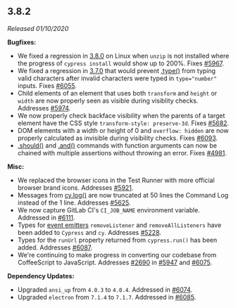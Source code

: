 ## 3.8.2

_Released 01/10/2020_

**Bugfixes:**

- We fixed a regression in [3.8.0](#3-8-0) on Linux when `unzip` is not installed where the progress of `cypress install` would show up to 200%. Fixes [#5967](https://github.com/cypress-io/cypress/issues/5967).
- We fixed a regression in [3.7.0](#3-7-0) that would prevent [.type()](/api/commands/type) from typing valid characters after invalid characters were typed in `type="number"` inputs. Fixes [#6055](https://github.com/cypress-io/cypress/issues/6055).
- Child elements of an element that uses both `transform` and `height` or `width` are now properly seen as visible during visiblity checks. Addresses [#5974](https://github.com/cypress-io/cypress/issues/5974).
- We now properly check backface visibility when the parents of a target element have the CSS style `transform-style: preserve-3d`. Fixes [#5682](https://github.com/cypress-io/cypress/issues/5682).
- DOM elements with a width or height of 0 and `overflow: hidden` are now properly calculated as invisible during visibility checks. Fixes [#6093](https://github.com/cypress-io/cypress/issues/6093).
- [.should()](/api/commands/should) and [.and()](/api/commands/and) commands with function arguments can now be chained with multiple assertions without throwing an error. Fixes [#4981](https://github.com/cypress-io/cypress/issues/4981).

**Misc:**

- We replaced the browser icons in the Test Runner with more official browser brand icons. Addresses [#5921](https://github.com/cypress-io/cypress/issues/5921).
- Messages from [cy.log()](/api/commands/log) are now truncated at 50 lines the Command Log instead of the 1 line. Addresses [#5625](https://github.com/cypress-io/cypress/issues/5625).
- We now capture GitLab CI's `CI_JOB_NAME` environment variable. Addressed in [#6111](https://github.com/cypress-io/cypress/pull/6111).
- Types for [event emitters](/api/events/catalog-of-events#Binding-to-Events) `removeListener` and `removeAllListeners` have been added to `Cypress` and `cy`. Addresses [#5228](https://github.com/cypress-io/cypress/issues/5228).
- Types for the `runUrl` property returned from `cypress.run()` has been added. Addresses [#6087](https://github.com/cypress-io/cypress/issues/6087).
- We're continuing to make progress in converting our codebase from CoffeeScript to JavaScript. Addresses [#2690](https://github.com/cypress-io/cypress/issues/2690) in [#5947](https://github.com/cypress-io/cypress/pull/5947) and [#6075](https://github.com/cypress-io/cypress/pull/6075).

**Dependency Updates:**

- Upgraded `ansi_up` from `4.0.3` to `4.0.4`. Addressed in [#6074](https://github.com/cypress-io/cypress/pull/6074).
- Upgraded `electron` from `7.1.4` to `7.1.7`. Addressed in [#6085](https://github.com/cypress-io/cypress/pull/6085).
